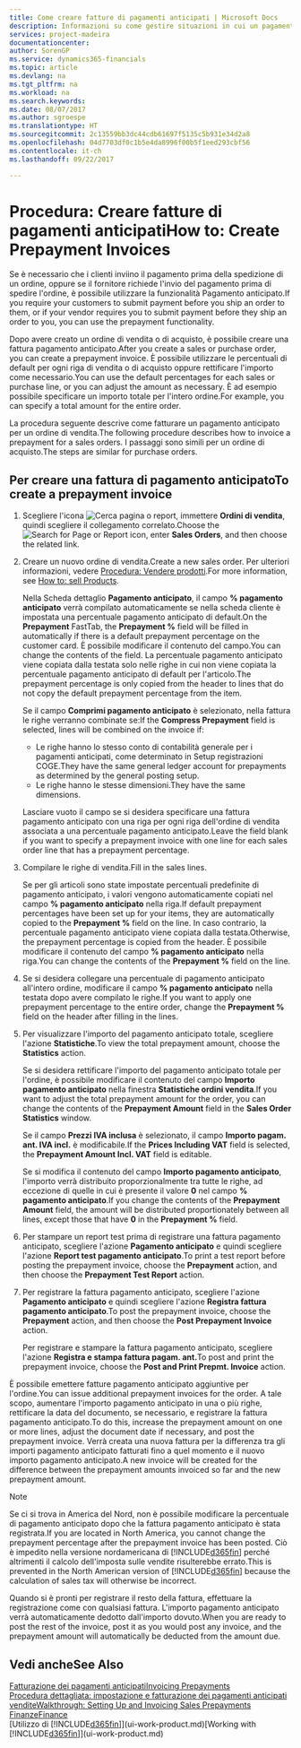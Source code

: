 ```yaml
---
title: Come creare fatture di pagamenti anticipati | Microsoft Docs
description: Informazioni su come gestire situazioni in cui un pagamento anticipato viene richiesto ai clienti o dal fornitore.
services: project-madeira
documentationcenter: 
author: SorenGP
ms.service: dynamics365-financials
ms.topic: article
ms.devlang: na
ms.tgt_pltfrm: na
ms.workload: na
ms.search.keywords: 
ms.date: 08/07/2017
ms.author: sgroespe
ms.translationtype: HT
ms.sourcegitcommit: 2c13559bb3dc44cdb61697f5135c5b931e34d2a8
ms.openlocfilehash: 04d7703df0c1b5e4da8996f00b5f1eed293cbf56
ms.contentlocale: it-ch
ms.lasthandoff: 09/22/2017

---
```

# <a name="how-to-create-prepayment-invoices"></a><span data-ttu-id="216f7-103">Procedura: Creare fatture di pagamenti anticipati</span><span class="sxs-lookup"><span data-stu-id="216f7-103">How to: Create Prepayment Invoices</span></span>
<span data-ttu-id="216f7-104">Se è necessario che i clienti inviino il pagamento prima della spedizione di un ordine, oppure se il fornitore richiede l'invio del pagamento prima di spedire l'ordine, è possibile utilizzare la funzionalità Pagamento anticipato.</span><span class="sxs-lookup"><span data-stu-id="216f7-104">If you require your customers to submit payment before you ship an order to them, or if your vendor requires you to submit payment before they ship an order to you, you can use the prepayment functionality.</span></span>  

<span data-ttu-id="216f7-105">Dopo avere creato un ordine di vendita o di acquisto, è possibile creare una fattura pagamento anticipato.</span><span class="sxs-lookup"><span data-stu-id="216f7-105">After you create a sales or purchase order, you can create a prepayment invoice.</span></span> <span data-ttu-id="216f7-106">È possibile utilizzare le percentuali di default per ogni riga di vendita o di acquisto oppure rettificare l'importo come necessario.</span><span class="sxs-lookup"><span data-stu-id="216f7-106">You can use the default percentages for each sales or purchase line, or you can adjust the amount as necessary.</span></span> <span data-ttu-id="216f7-107">È ad esempio possibile specificare un importo totale per l'intero ordine.</span><span class="sxs-lookup"><span data-stu-id="216f7-107">For example, you can specify a total amount for the entire order.</span></span>  

<span data-ttu-id="216f7-108">La procedura seguente descrive come fatturare un pagamento anticipato per un ordine di vendita.</span><span class="sxs-lookup"><span data-stu-id="216f7-108">The following procedure describes how to invoice a prepayment for a sales orders.</span></span> <span data-ttu-id="216f7-109">I passaggi sono simili per un ordine di acquisto.</span><span class="sxs-lookup"><span data-stu-id="216f7-109">The steps are similar for purchase orders.</span></span>  

## <a name="to-create-a-prepayment-invoice"></a><span data-ttu-id="216f7-110">Per creare una fattura di pagamento anticipato</span><span class="sxs-lookup"><span data-stu-id="216f7-110">To create a prepayment invoice</span></span>  
1. <span data-ttu-id="216f7-111">Scegliere l'icona ![Cerca pagina o report](media/ui-search/search_small.png "icona Cerca pagina o report"), immettere **Ordini di vendita**, quindi scegliere il collegamento correlato.</span><span class="sxs-lookup"><span data-stu-id="216f7-111">Choose the ![Search for Page or Report](media/ui-search/search_small.png "Search for Page or Report icon") icon, enter **Sales Orders**, and then choose the related link.</span></span>  
2. <span data-ttu-id="216f7-112">Creare un nuovo ordine di vendita.</span><span class="sxs-lookup"><span data-stu-id="216f7-112">Create a new sales order.</span></span> <span data-ttu-id="216f7-113">Per ulteriori informazioni, vedere [Procedura: Vendere prodotti](sales-how-sell-products.md).</span><span class="sxs-lookup"><span data-stu-id="216f7-113">For more information, see [How to: sell Products](sales-how-sell-products.md).</span></span>  

    <span data-ttu-id="216f7-114">Nella Scheda dettaglio **Pagamento anticipato**, il campo **% pagamento anticipato** verrà compilato automaticamente se nella scheda cliente è impostata una percentuale pagamento anticipato di default.</span><span class="sxs-lookup"><span data-stu-id="216f7-114">On the **Prepayment** FastTab, the **Prepayment %** field will be filled in automatically if there is a default prepayment percentage on the customer card.</span></span> <span data-ttu-id="216f7-115">È possibile modificare il contenuto del campo.</span><span class="sxs-lookup"><span data-stu-id="216f7-115">You can change the contents of the field.</span></span> <span data-ttu-id="216f7-116">La percentuale pagamento anticipato viene copiata dalla testata solo nelle righe in cui non viene copiata la percentuale pagamento anticipato di default per l'articolo.</span><span class="sxs-lookup"><span data-stu-id="216f7-116">The prepayment percentage is only copied from the header to lines that do not copy the default prepayment percentage from the item.</span></span>  

    <span data-ttu-id="216f7-117">Se il campo **Comprimi pagamento anticipato** è selezionato, nella fattura le righe verranno combinate se:</span><span class="sxs-lookup"><span data-stu-id="216f7-117">If the **Compress Prepayment** field is selected, lines will be combined on the invoice if:</span></span>  
    - <span data-ttu-id="216f7-118">Le righe hanno lo stesso conto di contabilità generale per i pagamenti anticipati, come determinato in Setup registrazioni COGE.</span><span class="sxs-lookup"><span data-stu-id="216f7-118">They have the same general ledger account for prepayments as determined by the general posting setup.</span></span>  
    - <span data-ttu-id="216f7-119">Le righe hanno le stesse dimensioni.</span><span class="sxs-lookup"><span data-stu-id="216f7-119">They have the same dimensions.</span></span>  

    <span data-ttu-id="216f7-120">Lasciare vuoto il campo se si desidera specificare una fattura pagamento anticipato con una riga per ogni riga dell'ordine di vendita associata a una percentuale pagamento anticipato.</span><span class="sxs-lookup"><span data-stu-id="216f7-120">Leave the field blank if you want to specify a prepayment invoice with one line for each sales order line that has a prepayment percentage.</span></span>  

3. <span data-ttu-id="216f7-121">Compilare le righe di vendita.</span><span class="sxs-lookup"><span data-stu-id="216f7-121">Fill in the sales lines.</span></span>  

    <span data-ttu-id="216f7-122">Se per gli articoli sono state impostate percentuali predefinite di pagamento anticipato, i valori vengono automaticamente copiati nel campo **% pagamento anticipato** nella riga.</span><span class="sxs-lookup"><span data-stu-id="216f7-122">If default prepayment percentages have been set up for your items, they are automatically copied to the **Prepayment %** field on the line.</span></span> <span data-ttu-id="216f7-123">In caso contrario, la percentuale pagamento anticipato viene copiata dalla testata.</span><span class="sxs-lookup"><span data-stu-id="216f7-123">Otherwise, the prepayment percentage is copied from the header.</span></span> <span data-ttu-id="216f7-124">È possibile modificare il contenuto del campo **% pagamento anticipato** nella riga.</span><span class="sxs-lookup"><span data-stu-id="216f7-124">You can change the contents of the **Prepayment %** field on the line.</span></span>  
4. <span data-ttu-id="216f7-125">Se si desidera collegare una percentuale di pagamento anticipato all'intero ordine, modificare il campo **% pagamento anticipato** nella testata dopo avere compilato le righe.</span><span class="sxs-lookup"><span data-stu-id="216f7-125">If you want to apply one prepayment percentage to the entire order, change the **Prepayment %** field on the header after filling in the lines.</span></span>  
5. <span data-ttu-id="216f7-126">Per visualizzare l'importo del pagamento anticipato totale, scegliere l'azione **Statistiche**.</span><span class="sxs-lookup"><span data-stu-id="216f7-126">To view the total prepayment amount, choose the **Statistics** action.</span></span>

    <span data-ttu-id="216f7-127">Se si desidera rettificare l'importo del pagamento anticipato totale per l'ordine, è possibile modificare il contenuto del campo **Importo pagamento anticipato** nella finestra **Statistiche ordini vendita**.</span><span class="sxs-lookup"><span data-stu-id="216f7-127">If you want to adjust the total prepayment amount for the order, you can change the contents of the **Prepayment Amount** field in the **Sales Order Statistics** window.</span></span>  

    <span data-ttu-id="216f7-128">Se il campo **Prezzi IVA inclusa** è selezionato, il campo **Importo pagam. ant. IVA incl.** è modificabile.</span><span class="sxs-lookup"><span data-stu-id="216f7-128">If the **Prices Including VAT** field is selected, the **Prepayment Amount Incl. VAT** field is editable.</span></span>  

    <span data-ttu-id="216f7-129">Se si modifica il contenuto del campo **Importo pagamento anticipato**, l'importo verrà distribuito proporzionalmente tra tutte le righe, ad eccezione di quelle in cui è presente il valore **0** nel campo **% pagamento anticipato**.</span><span class="sxs-lookup"><span data-stu-id="216f7-129">If you change the contents of the **Prepayment Amount** field, the amount will be distributed proportionately between all lines, except those that have **0** in the **Prepayment %** field.</span></span>  
6. <span data-ttu-id="216f7-130">Per stampare un report test prima di registrare una fattura pagamento anticipato, scegliere l'azione **Pagamento anticipato** e quindi scegliere l'azione **Report test pagamento anticipato**.</span><span class="sxs-lookup"><span data-stu-id="216f7-130">To print a test report before posting the prepayment invoice, choose the **Prepayment** action, and then choose the **Prepayment Test Report** action.</span></span>  
7. <span data-ttu-id="216f7-131">Per registrare la fattura pagamento anticipato, scegliere l'azione **Pagamento anticipato** e quindi scegliere l'azione **Registra fattura pagamento anticipato**.</span><span class="sxs-lookup"><span data-stu-id="216f7-131">To post the prepayment invoice, choose the **Prepayment** action, and then choose the **Post Prepayment Invoice** action.</span></span>  

    <span data-ttu-id="216f7-132">Per registrare e stampare la fattura pagamento anticipato, scegliere l'azione **Registra e stampa fattura pagam. ant.**</span><span class="sxs-lookup"><span data-stu-id="216f7-132">To post and print the prepayment invoice, choose the **Post and Print Prepmt. Invoice** action.</span></span>  

<span data-ttu-id="216f7-133">È possibile emettere fatture pagamento anticipato aggiuntive per l'ordine.</span><span class="sxs-lookup"><span data-stu-id="216f7-133">You can issue additional prepayment invoices for the order.</span></span> <span data-ttu-id="216f7-134">A tale scopo, aumentare l'importo pagamento anticipato in una o più righe, rettificare la data del documento, se necessario, e registrare la fattura pagamento anticipato.</span><span class="sxs-lookup"><span data-stu-id="216f7-134">To do this, increase the prepayment amount on one or more lines, adjust the document date if necessary, and post the prepayment invoice.</span></span> <span data-ttu-id="216f7-135">Verrà creata una nuova fattura per la differenza tra gli importi pagamento anticipato fatturati fino a quel momento e il nuovo importo pagamento anticipato.</span><span class="sxs-lookup"><span data-stu-id="216f7-135">A new invoice will be created for the difference between the prepayment amounts invoiced so far and the new prepayment amount.</span></span>  

> [!NOTE]  
>  <span data-ttu-id="216f7-136">Se ci si trova in America del Nord, non è possibile modificare la percentuale di pagamento anticipato dopo che la fattura pagamento anticipato è stata registrata.</span><span class="sxs-lookup"><span data-stu-id="216f7-136">If you are located in North America, you cannot change the prepayment percentage after the prepayment invoice has been posted.</span></span> <span data-ttu-id="216f7-137">Ciò è impedito nella versione nordamericana di [!INCLUDE[d365fin](includes/d365fin_md.md)] perché altrimenti il calcolo dell'imposta sulle vendite risulterebbe errato.</span><span class="sxs-lookup"><span data-stu-id="216f7-137">This is prevented in the North American version of [!INCLUDE[d365fin](includes/d365fin_md.md)] because the calculation of sales tax will otherwise be incorrect.</span></span>  

 <span data-ttu-id="216f7-138">Quando si è pronti per registrare il resto della fattura, effettuare la registrazione come con qualsiasi fattura. L'importo pagamento anticipato verrà automaticamente dedotto dall'importo dovuto.</span><span class="sxs-lookup"><span data-stu-id="216f7-138">When you are ready to post the rest of the invoice, post it as you would post any invoice, and the prepayment amount will automatically be deducted from the amount due.</span></span>  

## <a name="see-also"></a><span data-ttu-id="216f7-139">Vedi anche</span><span class="sxs-lookup"><span data-stu-id="216f7-139">See Also</span></span>  
[<span data-ttu-id="216f7-140">Fatturazione dei pagamenti anticipati</span><span class="sxs-lookup"><span data-stu-id="216f7-140">Invoicing Prepayments</span></span>](finance-invoice-prepayments.md)  
[<span data-ttu-id="216f7-141">Procedura dettagliata: impostazione e fatturazione dei pagamenti anticipati vendite</span><span class="sxs-lookup"><span data-stu-id="216f7-141">Walkthrough: Setting Up and Invoicing Sales Prepayments</span></span>](walkthrough-setting-up-and-invoicing-sales-prepayments.md)  
[<span data-ttu-id="216f7-142">Finanze</span><span class="sxs-lookup"><span data-stu-id="216f7-142">Finance</span></span>](finance.md)  
<span data-ttu-id="216f7-143">[Utilizzo di [!INCLUDE[d365fin](includes/d365fin_md.md)]](ui-work-product.md)</span><span class="sxs-lookup"><span data-stu-id="216f7-143">[Working with [!INCLUDE[d365fin](includes/d365fin_md.md)]](ui-work-product.md)</span></span>

